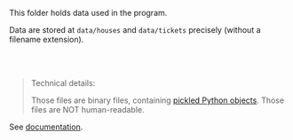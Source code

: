 This folder holds data used in the program.

Data are stored at `data/houses` and `data/tickets` precisely 
(without a filename extension).


<br/><br/>

> Technical details:
> 
> Those files are binary files, containing [pickled Python objects](https://docs.python.org/3/library/pickle.html).
> Those files are NOT human-readable.


See [documentation](https://joeccp.github.io/SBA/docs/dataStorage).
